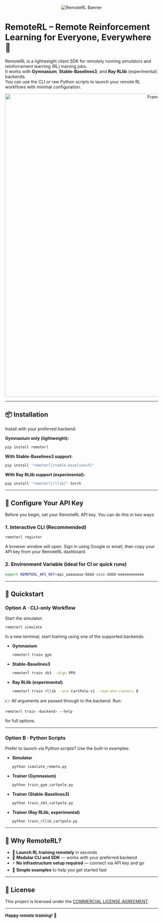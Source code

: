 <p align="center">
  <img src="https://github.com/user-attachments/assets/973a48c3-829c-4b4c-9479-48341ba518a4" alt="RemoteRL Banner" style="max-width:100%; height:auto;"/>
</p>

# RemoteRL – Remote Reinforcement Learning for Everyone, Everywhere 🚀


RemoteRL is a lightweight client SDK for remotely running simulators and reinforcement learning (RL) training jobs.  
It works with **Gymnasium**, **Stable-Baselines3**, and **Ray RLlib** (experimental) backends.  
You can use the CLI or raw Python scripts to launch your remote RL workflows with minimal configuration.

<p align="center">
  <img src="https://github.com/user-attachments/assets/c4249d58-7548-46e4-9888-c99b8260998b" alt="Frame 1080" width="1000"/>
</p>

---




## 📦 Installation

Install with your preferred backend:

**Gymnasium only (lightweight):**
```bash
pip install remoterl
```

**With Stable-Baselines3 support:**
```bash
pip install "remoterl[stable-baselines3]"
```

**With Ray RLlib support (experimental):**
```bash
pip install "remoterl[rllib]" torch
```

---

## 🔐 Configure Your API Key

Before you begin, set your RemoteRL API key. You can do this in two ways:

### 1. Interactive CLI (Recommended)
```bash
remoterl register
```
A browser window will open. Sign in using Google or email, then copy your API key from your RemoteRL dashboard.

### 2. Environment Variable (ideal for CI or quick runs)
```bash
export REMOTERL_API_KEY=api_aaaaaaaa-bbbb-cccc-dddd-eeeeeeeeeeee
```

---

## 🚀 Quickstart

### Option A · CLI-only Workflow

Start the simulator:
```bash
remoterl simulate
```

In a new terminal, start training using one of the supported backends:

- **Gymnasium**
  ```bash
  remoterl train gym
  ```

- **Stable-Baselines3**
  ```bash
  remoterl train sb3 --algo PPO
  ```

- **Ray RLlib (experimental)**
  ```bash
  remoterl train rllib --env CartPole-v1 --num-env-runners 8
  ```

👉 All arguments are passed through to the backend. Run:
```bash
remoterl train <backend> --help
```
for full options.

---

### Option B · Python Scripts

Prefer to launch via Python scripts? Use the built-in examples:

- **Simulator**
  ```bash
  python simulate_remote.py
  ```

- **Trainer (Gymnasium)**
  ```bash
  python train_gym_cartpole.py
  ```

- **Trainer (Stable-Baselines3)**
  ```bash
  python train_sb3_cartpole.py
  ```

- **Trainer (Ray RLlib, experimental)**
  ```bash
  python train_rllib_cartpole.py
  ```

---

## 🧠 Why RemoteRL?

- 🚀 **Launch RL training remotely** in seconds  
- 🧩 **Modular CLI and SDK** — works with your preferred backend  
- ⚡ **No infrastructure setup required** — connect via API key and go  
- 🧪 **Simple examples** to help you get started fast

---

## 📄 License

This project is licensed under the [COMMERCIAL LICENSE AGREEMENT](LICENSE).

---

**Happy remote training!** 🎯

